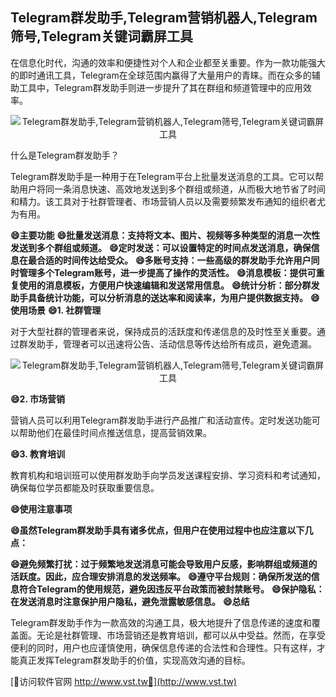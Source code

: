 ## **Telegram群发助手,Telegram营销机器人,Telegram筛号,Telegram关键词霸屏工具**

在信息化时代，沟通的效率和便捷性对个人和企业都至关重要。作为一款功能强大的即时通讯工具，Telegram在全球范围内赢得了大量用户的青睐。而在众多的辅助工具中，Telegram群发助手则进一步提升了其在群组和频道管理中的应用效率。

 <center><img src="https://vst.tw/MP4/tuiguang/png/5.png" alt="Telegram群发助手,Telegram营销机器人,Telegram筛号,Telegram关键词霸屏工具"></center>

什么是Telegram群发助手？

Telegram群发助手是一种用于在Telegram平台上批量发送消息的工具。它可以帮助用户将同一条消息快速、高效地发送到多个群组或频道，从而极大地节省了时间和精力。该工具对于社群管理者、市场营销人员以及需要频繁发布通知的组织者尤为有用。

**😄主要功能**
**😄批量发送消息：支持将文本、图片、视频等多种类型的消息一次性发送到多个群组或频道。**
**😄定时发送：可以设置特定的时间点发送消息，确保信息在最合适的时间传达给受众。**
**😄多账号支持：一些高级的群发助手允许用户同时管理多个Telegram账号，进一步提高了操作的灵活性。**
**😄消息模板：提供可重复使用的消息模板，方便用户快速编辑和发送常用信息。**
**😄统计分析：部分群发助手具备统计功能，可以分析消息的送达率和阅读率，为用户提供数据支持。**
**😄使用场景**
**😄1. 社群管理**

对于大型社群的管理者来说，保持成员的活跃度和传递信息的及时性至关重要。通过群发助手，管理者可以迅速将公告、活动信息等传达给所有成员，避免遗漏。

 <center><img src="https://vst.tw/MP4/tuiguang/png/1.png" alt="Telegram群发助手,Telegram营销机器人,Telegram筛号,Telegram关键词霸屏工具"></center>

**😄2. 市场营销**

营销人员可以利用Telegram群发助手进行产品推广和活动宣传。定时发送功能可以帮助他们在最佳时间点推送信息，提高营销效果。

**😄3. 教育培训**

教育机构和培训班可以使用群发助手向学员发送课程安排、学习资料和考试通知，确保每位学员都能及时获取重要信息。

**😄使用注意事项**

**😄虽然Telegram群发助手具有诸多优点，但用户在使用过程中也应注意以下几点：**

**😄避免频繁打扰：过于频繁地发送消息可能会导致用户反感，影响群组或频道的活跃度。因此，应合理安排消息的发送频率。**
**😄遵守平台规则：确保所发送的信息符合Telegram的使用规范，避免因违反平台政策而被封禁账号。**
**😄保护隐私：在发送消息时注意保护用户隐私，避免泄露敏感信息。**
**😄总结**

Telegram群发助手作为一款高效的沟通工具，极大地提升了信息传递的速度和覆盖面。无论是社群管理、市场营销还是教育培训，都可以从中受益。然而，在享受便利的同时，用户也应谨慎使用，确保信息传递的合法性和合理性。只有这样，才能真正发挥Telegram群发助手的价值，实现高效沟通的目标。


[👻访问软件官网 http://www.vst.tw👻](http://www.vst.tw)
